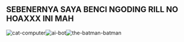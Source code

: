 ## SEBENERNYA SAYA BENCI NGODING RILL NO HOAXXX INI MAH
![cat-computer](https://github.com/user-attachments/assets/1acaaccd-1e0c-4efd-ace2-44b2b094f649)![ai-bot](https://github.com/user-attachments/assets/f7704334-4f2c-4247-a076-677dd05205d9)![the-batman-batman](https://github.com/user-attachments/assets/7ef88d02-5025-40f1-92af-e12b129e54ba)



